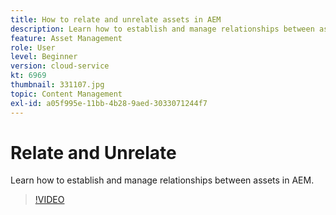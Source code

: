 ```yaml
---
title: How to relate and unrelate assets in AEM
description: Learn how to establish and manage relationships between assets in AEM.
feature: Asset Management
role: User
level: Beginner
version: cloud-service
kt: 6969
thumbnail: 331107.jpg
topic: Content Management
exl-id: a05f995e-11bb-4b28-9aed-3033071244f7
---
```

# Relate and Unrelate 

Learn how to establish and manage relationships between assets in AEM.

>[!VIDEO](https://video.tv.adobe.com/v/331107/?quality=12&learn=on&hidetitle=true)
